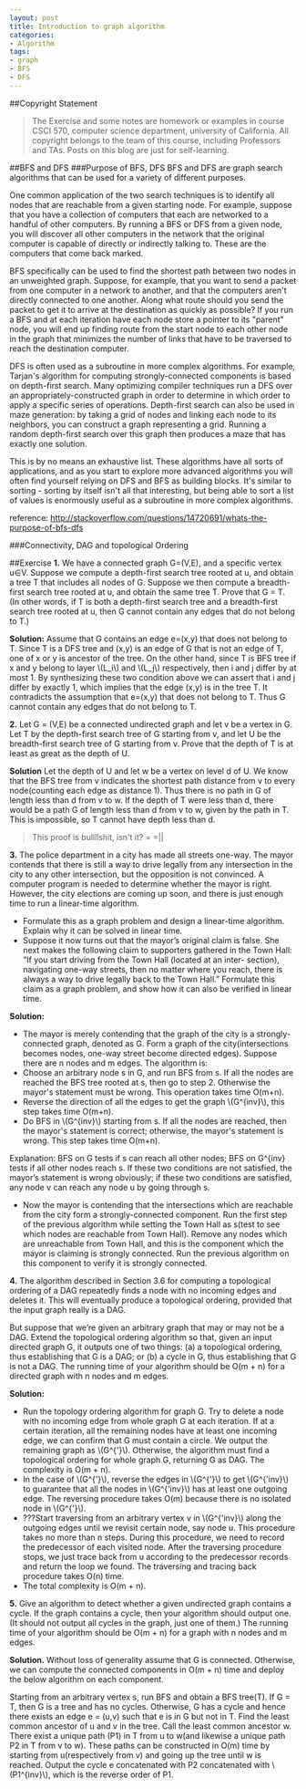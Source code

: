 ```yaml
---
layout: post
title: Introduction to graph algorithm
categories:
- Algorithm
tags:
- graph
- BFS
- DFS
---
```

##Copyright Statement
> The Exercise and some notes are homework or examples in course CSCI 570, computer science department, university of California. All copyright belongs to the team of this course, including Professors and TAs. Posts on this blog are just for self-learning. 

##BFS and DFS
###Purpose of BFS, DFS
BFS and DFS are graph search algorithms that can be used for a variety of different purposes.

One common application of the two search techniques is to identify all nodes that are reachable from a given starting node. For example, suppose that you have a collection of computers that each are networked to a handful of other computers. By running a BFS or DFS from a given node, you will discover all other computers in the network that the original computer is capable of directly or indirectly talking to. These are the computers that come back marked.

BFS specifically can be used to find the shortest path between two nodes in an unweighted graph. Suppose, for example, that you want to send a packet from one computer in a network to another, and that the computers aren't directly connected to one another. Along what route should you send the packet to get it to arrive at the destination as quickly as possible? If you run a BFS and at each iteration have each node store a pointer to its "parent" node, you will end up finding route from the start node to each other node in the graph that minimizes the number of links that have to be traversed to reach the destination computer.

DFS is often used as a subroutine in more complex algorithms. For example, Tarjan's algorithm for computing strongly-connected components is based on depth-first search. Many optimizing compiler techniques run a DFS over an appropriately-constructed graph in order to determine in which order to apply a specific series of operations. Depth-first search can also be used in maze generation: by taking a grid of nodes and linking each node to its neighbors, you can construct a graph representing a grid. Running a random depth-first search over this graph then produces a maze that has exactly one solution.

This is by no means an exhaustive list. These algorithms have all sorts of applications, and as you start to explore more advanced algorithms you will often find yourself relying on DFS and BFS as building blocks. It's similar to sorting - sorting by itself isn't all that interesting, but being able to sort a list of values is enormously useful as a subroutine in more complex algorithms.

reference: 
<http://stackoverflow.com/questions/14720691/whats-the-purpose-of-bfs-dfs>

###Connectivity, DAG and topological Ordering

##Exercise
**1.** We have a connected graph G=(V,E), and a specific vertex u∈V. Suppose we compute a depth-first search tree rooted at u, and obtain a tree T that includes all nodes of G. Suppose we then compute a breadth-first search tree rooted at u, and obtain the same tree T. Prove that G = T. (In other words, if T is both a depth-first search tree and a breadth-first search tree rooted at u, then G cannot contain any edges that do not belong to T.)
**Solution:** Assume that G contains an edge e=(x,y) that does not belong to T. Since T is a DFS tree and (x,y) is an edge of G that is not an edge of T, one of x or y is ancestor of the tree. On the other hand, since T is BFS tree if x and y belong to layer \\(L\_i\\) and \\(L\_j\\) respectively, then i and j differ by at most 1. By synthesizing these two condition above we can assert that i and j differ by exactly 1, which implies that the edge (x,y) is in the tree T. It contradicts the assumption that e=(x,y) that does not belong to T. Thus G cannot contain any edges that do not belong to T.
**2.** Let G = (V,E) be a connected undirected graph and let v be a vertex in G. Let T by the depth-first search tree of G starting from v, and let U be the breadth-first search tree of G starting from v. Prove that the depth of T is at least as great as the depth of U.
**Solution** Let the depth of U and let w be a vertex on level d of U. We know that the BFS tree from v indicates the shortest path distance from v to every node(counting each edge as distance 1). Thus there is no path in G of length less than d from v to w. If the depth of T were less than d, there would be a path G of length less than d from v to w, given by the path in T. This is impossible, so T cannot have depth less than d. 
> This proof is bullllshit, isn't it? = =||
**3.** The police department in a city has made all streets one-way. The mayor contends that there is still a way to drive legally from any intersection in the city to any other intersection, but the opposition is not convinced. A computer program is needed to determine whether the mayor is right. However, the city elections are coming up soon, and there is just enough time to run a linear-time algorithm.

- Formulate this as a graph problem and design a linear-time algorithm. Explain why it can be solved in linear time.
- Suppose it now turns out that the mayor’s original claim is false. She next makes the following claim to supporters gathered in the Town Hall: ”If you start driving from the Town Hall (located at an inter- section), navigating one-way streets, then no matter where you reach, there is always a way to drive legally back to the Town Hall.” Formulate this claim as a graph problem, and show how it can also be verified in linear time.
 
**Solution:** 

- The mayor is merely contending that the graph of the city is a strongly-connected graph, denoted as G. Form a graph of the city(intersections becomes nodes, one-way street become directed edges). Suppose there are n nodes and m edges. The algorithm is:
 - Choose an arbitrary node s in G, and run BFS from s. If all the nodes are reached the BFS tree rooted at s, then go to step 2. Otherwise the mayor's statement must be wrong. This operation takes time O(m+n).
 - Reverse the direction of all the edges to get the graph \\(G^{inv}\\), this step takes time O(m+n).
 - Do BFS in \\(G^{inv}\\) starting from s. If all the nodes are reached, then the mayor's statement is correct; otherwise, the mayor's statement is wrong. This step takes time O(m+n).
 
Explanation: BFS on G tests if s can reach all other nodes; BFS on G^{inv} tests if all other nodes reach s. If these two conditions are not satisfied, the mayor’s statement is wrong obviously; if these two conditions are satisfied, any node v can reach any node u by going through s.- Now the mayor is contending that the intersections which are reachable from the city form a strongly-connected component. Run the first step of the previous algorithm while setting the Town Hall as s(test to see which nodes are reachable from Town Hall). Remove any nodes which are unreachable from Town Hall, and this is the component which the mayor is claiming is strongly connected. Run the previous algorithm on this component to verify it is strongly connected. 
**4.** The algorithm described in Section 3.6 for computing a topological ordering of a DAG repeatedly finds a node with no incoming edges and deletes it. This will eventually produce a topological ordering, provided that the input graph really is a DAG.
But suppose that we’re given an arbitrary graph that may or may not be a DAG. Extend the topological ordering algorithm so that, given an input directed graph G, it outputs one of two things: (a) a topological ordering, thus establishing that G is a DAG; or (b) a cycle in G, thus establishing that G is not a DAG. The running time of your algorithm should be O(m + n) for a directed graph with n nodes and m edges.
**Solution:**

- Run the topology ordering algorithm for graph G. Try to delete a node with no incoming edge from whole graph G at each iteration. If at a certain iteration, all the remaining nodes have at least one incoming edge, we can confirm that G must contain a circle. We output the remaining graph as \\(G^{'}\\). Otherwise, the algorithm must find a topological ordering for whole graph G, returning G as DAG. The complexity is O(m + n).
- In the case of \\(G^{'}\\), reverse the edges in \\(G^{'}\\) to get \\(G^{'inv}\\) to guarantee that all the nodes in \\(G^{'inv}\\) has at least one outgoing edge. The reversing procedure takes O(m) because there is no isolated node in \\(G^{'}\\).
- ???Start traversing from an arbitrary vertex v in \\(G^{'inv}\\) along the outgoing edges until we revisit certain node, say node u. This procedure takes no more than n steps. During this procedure, we need to record the predecessor of each visited node. After the traversing procedure stops, we just trace back from u according to the predecessor records and return the loop we found. The traversing and tracing back procedure takes O(n) time.
- The total complexity is O(m + n).**5.** Give an algorithm to detect whether a given undirected graph contains a cycle. If the graph contains a cycle, then your algorithm should output one. (It should not output all cycles in the graph, just one of them.) The running time of your algorithm should be O(m + n) for a graph with n nodes and m edges.
**Solution.** Without loss of generality assume that G is connected. Otherwise, we can compute the connected components in O(m + n) time and deploy the below algorithm on each component.
Starting from an arbitrary vertex s, run BFS and obtain a BFS tree(T). If G = T, then G is a tree and has no cycles. Otherwise, G has a cycle and hence there exists an edge e = (u,v) such that e is in G but not in T. Find the least common ancestor of u and v in the tree. Call the least common ancestor w. There exist a unique path (P1) in T from u to w(and likewise a unique path P2 in T from v to w). These paths can be constructed in O(m) time by starting from u(respectively from v) and going up the tree until w is reached. Output the cycle e concatenated with P2 concatenated with \\(P1^{inv}\\), which is the reverse order of P1.  
